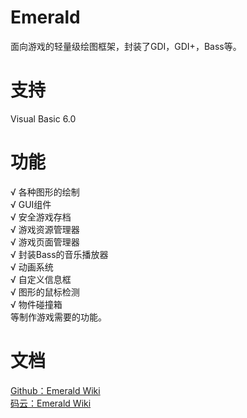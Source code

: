 # Emerald
面向游戏的轻量级绘图框架，封装了GDI，GDI+，Bass等。

# 支持
Visual Basic 6.0  

# 功能
√ 各种图形的绘制  
√ GUI组件  
√ 安全游戏存档  
√ 游戏资源管理器  
√ 游戏页面管理器  
√ 封装Bass的音乐播放器  
√ 动画系统  
√ 自定义信息框  
√ 图形的鼠标检测  
√ 物件碰撞箱  
等制作游戏需要的功能。

# 文档
 [Github：Emerald Wiki](https://github.com/buger404/Emerald/wiki)  
 [码云：Emerald Wiki](https://gitee.com/buger404/Emerald/wikis)
